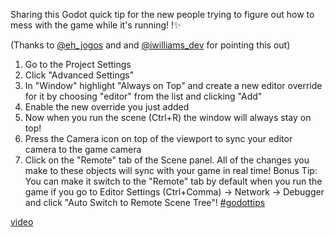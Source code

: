 Sharing this Godot quick tip for the new people trying to figure out how to mess with the game while it's running! !✨ 

(Thanks to [@eh\_jogos](https://twitter.com/eh_jogos) and and [@iwilliams\_dev](https://twitter.com/iwilliams_dev) for pointing this out)
 
1. Go to the Project Settings 
2. Click "Advanced Settings" 
3. In "Window" highlight "Always on Top" and create a new editor override for it by choosing "editor" from the list and clicking "Add" 
4. Enable the new override you just added 
5. Now when you run the scene (Ctrl+R) the window will always stay on top! 
6. Press the Camera icon on top of the viewport to sync your editor camera to the game camera 
7. Click on the "Remote" tab of the Scene panel. All of the changes you make to these objects will sync with your game in real time! Bonus Tip: You can make it switch to the "Remote" tab by default when you run the game if you go to Editor Settings (Ctrl+Comma) -> Network -> Debugger and click "Auto Switch to Remote Scene Tree"! [#godottips](https://twitter.com/hashtag/godottips?src=hashtag_click)


[video](godot-ontop.mp4)